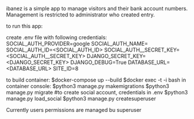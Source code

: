 ibanez is a simple app to manage visitors and their bank account numbers.
Management is restricted to administrator who created entry.

to run this app:

create .env file with following credentials:
SOCIAL_AUTH_PROVIDER=google
SOCIAL_AUTH_NAME=<USERNAME>
SOCIAL_AUTH_ID=<SOCIAL_AUTH_ID>
SOCIAL_AUTH__SECRET_KEY=<SOCIAL_AUTH__SECRET_KEY>
DJANGO_SECRET_KEY=<DJANGO_SECRET_KEY>
DJANGO_DEBUG=True
DATABASE_URL=<DATABASE_URL>
SITE_ID=8

to build container:
$docker-compose up --build
$docker exec -t -i <CONTAINER ID> bash
in container console:
$python3 manage.py makemigrations
$python3 manage.py migrate
#to create social account, credentials in .env
$python3 manage.py load_social
$python3 manage.py createsuperuser


Currently users permissions are managed bu superuser
